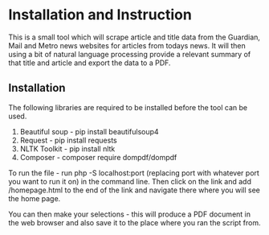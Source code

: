 # Installation and Instruction

This is a small tool which will scrape article and title data
from the Guardian, Mail and Metro news websites for articles from
todays news. It will then using a bit of natural language processing
provide a relevant summary of that title and article and export
the data to a PDF.

## Installation

The following libraries are required to be installed before the tool
can be used.

1) Beautiful soup - pip install beautifulsoup4
2) Request - pip install requests
3) NLTK Toolkit - pip install nltk
4) Composer - composer require dompdf/dompdf

To run the file - run php -S localhost:port (replacing port
with whatever port you want to run it on) in the command line.
Then click on the link and add /homepage.html to the end of the
link and navigate there where you will see the home page.

You can then make your selections - this will produce a PDF document
in the web browser and also save it to the place where you ran the 
script from.
